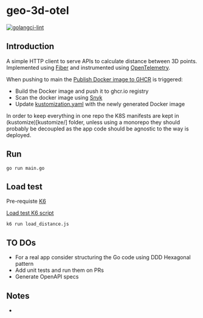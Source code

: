 # geo-3d-otel

[![golangci-lint](https://github.com/efumagal/geo-3d-otel/actions/workflows/golangci-lint.yml/badge.svg)](https://github.com/efumagal/geo-3d-otel/actions/workflows/golangci-lint.yml)

## Introduction

A simple HTTP client to serve APIs to calculate distance between 3D points.  
Implemented using [Fiber](https://gofiber.io) and instrumented using [OpenTelemetry](https://opentelemetry.io).  

When pushing to main the [Publish Docker image to GHCR](.github/workflows/ghcr-build-push.yml) is triggered:  
- Build the Docker image and push it to ghcr.io registry
- Scan the docker image using [Snyk](https://snyk.io)
- Update [kustomization.yaml](kustomize/kustomization.yaml) with the newly generated Docker image

In order to keep everything in one repo the K8S manifests are kept in (kustomize)[kustomize/] folder, unless using a monorepo they should probably be decoupled as the app code should be agnostic to the way is deployed.

## Run

```shell
go run main.go
```

## Load test

Pre-requiste [K6](https://k6.io)

[Load test K6 script](k6-load/load_distance.js)

```shell
k6 run load_distance.js
```

## TO DOs

- For a real app consider structuring the Go code using DDD Hexagonal pattern
- Add unit tests and run them on PRs
- Generate OpenAPI specs

## Notes

- 